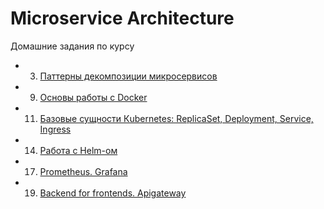 # Microservice Architecture

Домашние задания по курсу

 - 03. [Паттерны декомпозиции микросервисов](hw01-msa/README.md)

 - 09. [Основы работы с Docker](hw02-docker/README.md)

 - 11. [Базовые сущности Кubernetes: ReplicaSet, Deployment, Service, Ingress](hw03-kube/README.md)

 - 14. [Работа с Helm-ом](hw04-helm/README.md)

 - 17. [Prometheus. Grafana](hw05-prometheus/README.md)

 - 19. [Backend for frontends. Apigateway](hw06-auth/README.md)